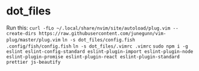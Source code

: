 # dot_files

Run this: 
`curl -fLo ~/.local/share/nvim/site/autoload/plug.vim --create-dirs https://raw.githubusercontent.com/junegunn/vim-plug/master/plug.vim`
`ln -s dot_files/config.fish .config/fish/config.fish`
`ln -s dot_files/.vimrc .vimrc`
`sudo npm i -g eslint eslint-config-standard eslint-plugin-import eslint-plugin-node eslint-plugin-promise eslint-plugin-react eslint-plugin-standard prettier js-beautify`
